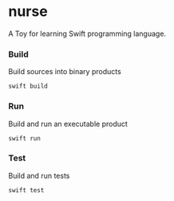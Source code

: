# nurse

A Toy for learning Swift programming language.

### Build

Build sources into binary products

`swift build`

### Run

Build and run an executable product

`swift run`

### Test

Build and run tests

`swift test`
